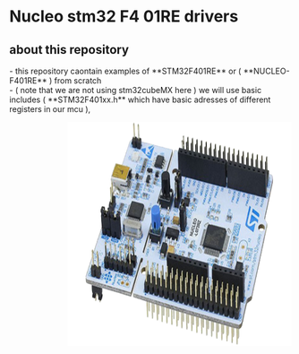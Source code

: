 # Nucleo stm32 F4 01RE drivers
## about this repository
<div>
			<div align="left"><p>- this repository caontain examples of **STM32F401RE** or ( **NUCLEO-F401RE** ) from scratch </br>
			- ( note that we are not using stm32cubeMX here )
we will use basic includes ( **STM32F401xx.h** which have basic adresses of different registers in our mcu ),</p></div> 
		<div align="right"> <img src="nucleo64.png" alt="Portfolio" width="400" height="400"> </a></div>
 </div>
